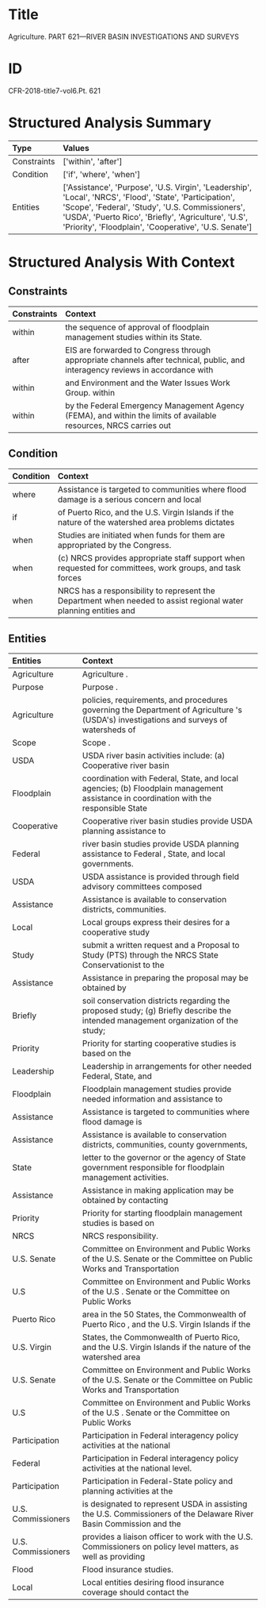 # Title

 Agriculture. PART 621—RIVER BASIN INVESTIGATIONS AND SURVEYS


# ID

 CFR-2018-title7-vol6.Pt. 621


# Structured Analysis Summary

| Type        | Values                                                                                                                                                                                                                                                                        |
|:------------|:------------------------------------------------------------------------------------------------------------------------------------------------------------------------------------------------------------------------------------------------------------------------------|
| Constraints | ['within', 'after']                                                                                                                                                                                                                                                           |
| Condition   | ['if', 'where', 'when']                                                                                                                                                                                                                                                       |
| Entities    | ['Assistance', 'Purpose', 'U.S. Virgin', 'Leadership', 'Local', 'NRCS', 'Flood', 'State', 'Participation', 'Scope', 'Federal', 'Study', 'U.S. Commissioners', 'USDA', 'Puerto Rico', 'Briefly', 'Agriculture', 'U.S', 'Priority', 'Floodplain', 'Cooperative', 'U.S. Senate'] |


# Structured Analysis With Context

 


## Constraints

| Constraints   | Context                                                                                                                        |
|:--------------|:-------------------------------------------------------------------------------------------------------------------------------|
| within        | the sequence of approval of floodplain management studies within  its State.                                                   |
| after         | EIS are forwarded to Congress through appropriate channels after technical, public, and interagency reviews in accordance with |
| within        | and Environment and the Water Issues Work Group. within                                                                        |
| within        | by the Federal Emergency Management Agency (FEMA), and within the limits of available resources, NRCS carries out              |


## Condition

| Condition   | Context                                                                                                          |
|:------------|:-----------------------------------------------------------------------------------------------------------------|
| where       | Assistance is targeted to communities  where flood damage is a serious concern and local                         |
| if          | of Puerto Rico, and the U.S. Virgin Islands if the nature of the watershed area problems dictates                |
| when        | Studies are initiated  when  funds for them are appropriated by the Congress.                                    |
| when        | (c) NRCS provides appropriate staff support  when requested for committees, work groups, and task forces         |
| when        | NRCS has a responsibility to represent the Department when needed to assist regional water planning entities and |


## Entities

| Entities           | Context                                                                                                                                |
|:-------------------|:---------------------------------------------------------------------------------------------------------------------------------------|
| Agriculture        | Agriculture .                                                                                                                          |
| Purpose            | Purpose .                                                                                                                              |
| Agriculture        | policies, requirements, and procedures governing the Department of Agriculture 's (USDA's) investigations and surveys of watersheds of |
| Scope              | Scope .                                                                                                                                |
| USDA               | USDA river basin activities include: (a) Cooperative river basin                                                                       |
| Floodplain         | coordination with Federal, State, and local agencies; (b) Floodplain management assistance in coordination with the responsible State  |
| Cooperative        | Cooperative river basin studies provide USDA planning assistance to                                                                    |
| Federal            | river basin studies provide USDA planning assistance to Federal , State, and local governments.                                        |
| USDA               | USDA assistance is provided through field advisory committees composed                                                                 |
| Assistance         | Assistance  is available to conservation districts, communities.                                                                       |
| Local              | Local groups express their desires for a cooperative study                                                                             |
| Study              | submit a written request and a Proposal to Study (PTS) through the NRCS State Conservationist to the                                   |
| Assistance         | Assistance in preparing the proposal may be obtained by                                                                                |
| Briefly            | soil conservation districts regarding the proposed study; (g) Briefly describe the intended management organization of the study;      |
| Priority           | Priority for starting cooperative studies is based on the                                                                              |
| Leadership         | Leadership in arrangements for other needed Federal, State, and                                                                        |
| Floodplain         | Floodplain management studies provide needed information and assistance to                                                             |
| Assistance         | Assistance is targeted to communities where flood damage is                                                                            |
| Assistance         | Assistance is available to conservation districts, communities, county governments,                                                    |
| State              | letter to the governor or the agency of State  government responsible for floodplain management activities.                            |
| Assistance         | Assistance in making application may be obtained by contacting                                                                         |
| Priority           | Priority for starting floodplain management studies is based on                                                                        |
| NRCS               | NRCS  responsibility.                                                                                                                  |
| U.S. Senate        | Committee on Environment and Public Works of the U.S. Senate or the Committee on Public Works and Transportation                       |
| U.S                | Committee on Environment and Public Works of the U.S . Senate or the Committee on Public Works                                         |
| Puerto Rico        | area in the 50 States, the Commonwealth of Puerto Rico , and the U.S. Virgin Islands if the                                            |
| U.S. Virgin        | States, the Commonwealth of Puerto Rico, and the U.S. Virgin Islands if the nature of the watershed area                               |
| U.S. Senate        | Committee on Environment and Public Works of the U.S. Senate or the Committee on Public Works and Transportation                       |
| U.S                | Committee on Environment and Public Works of the U.S . Senate or the Committee on Public Works                                         |
| Participation      | Participation in Federal interagency policy activities at the national                                                                 |
| Federal            | Participation in  Federal  interagency policy activities at the national level.                                                        |
| Participation      | Participation in Federal-State policy and planning activities at the                                                                   |
| U.S. Commissioners | is designated to represent USDA in assisting the U.S. Commissioners of the Delaware River Basin Commission and the                     |
| U.S. Commissioners | provides a liaison officer to work with the U.S. Commissioners on policy level matters, as well as providing                           |
| Flood              | Flood  insurance studies.                                                                                                              |
| Local              | Local entities desiring flood insurance coverage should contact the                                                                    |


